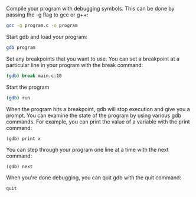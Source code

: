 Compile your program with debugging symbols. This can be done by passing the -g flag to gcc or g++:

```sh
gcc -g program.c -o program
```

Start gdb and load your program:

```sh
gdb program
```

Set any breakpoints that you want to use. You can set a breakpoint at a particular line in your program with the break command:
```sh
(gdb) break main.c:10
```

Start the program

```sh
(gdb) run
```

When the program hits a breakpoint, gdb will stop execution and give you a prompt. You can examine the state of the program by using various gdb commands. For example, you can print the value of a variable with the print command:

```
(gdb) print x
```

You can step through your program one line at a time with the next command:

```
(gdb) next
```

When you're done debugging, you can quit gdb with the quit command:

```sh
quit
```
